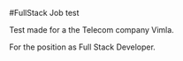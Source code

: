 #FullStack Job test

Test made for a the Telecom company Vimla. 

For the position as Full Stack Developer. 

